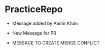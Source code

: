 # PracticeRepo

- Message added by Aamir Khan

- New Message for PR

- MESSAGE TO CREATE MERGE CONFLICT